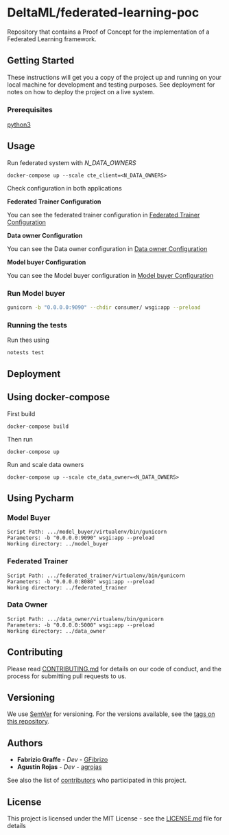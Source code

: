 # DeltaML/federated-learning-poc

Repository that contains a Proof of Concept for the implementation of a Federated Learning framework.


## Getting Started

These instructions will get you a copy of the project up and running on your local machine for development and testing purposes. See deployment for notes on how to deploy the project on a live system.

### Prerequisites


[python3](https://www.python.org/download/releases/3.0/)

## Usage

Run federated system with _N_DATA_OWNERS_
```
docker-compose up --scale cte_client=<N_DATA_OWNERS>
```
Check configuration in both applications

**Federated Trainer Configuration**

You can see the federated trainer configuration in [Federated Trainer Configuration](https://github.com/DeltaML/federated-learning-poc/blob/master/federated_trainer/README.md)

**Data owner Configuration**

You can see the Data owner configuration in [Data owner Configuration](https://github.com/DeltaML/federated-learning-poc/blob/master/data_owner/README.md)

**Model buyer Configuration**

You can see the Model buyer configuration in [Model buyer Configuration](https://github.com/DeltaML/federated-learning-poc/blob/master/model_buyer/README.md)

### Run Model buyer

``` bash
gunicorn -b "0.0.0.0:9090" --chdir consumer/ wsgi:app --preload
```

### Running the tests

Run thes using
```
notests test
```

## Deployment

## Using docker-compose

First build 
```
docker-compose build
```

Then run
```
docker-compose up
```

Run and scale data owners
```
docker-compose up --scale cte_data_owner=<N_DATA_OWNERS>
```

## Using Pycharm

### Model Buyer
	Script Path: .../model_buyer/virtualenv/bin/gunicorn
	Parameters: -b "0.0.0.0:9090" wsgi:app --preload
	Working directory: ../model_buyer


### Federated Trainer
	Script Path: .../federated_trainer/virtualenv/bin/gunicorn
	Parameters: -b "0.0.0.0:8080" wsgi:app --preload
	Working directory: ../federated_trainer


### Data Owner
	Script Path: .../data_owner/virtualenv/bin/gunicorn
	Parameters: -b "0.0.0.0:5000" wsgi:app --preload
	Working directory: ../data_owner


## Contributing

Please read [CONTRIBUTING.md](https://github.com/DeltaML/federated-learning-poc/graphs/contributors) for details on our code of conduct, and the process for submitting pull requests to us.

## Versioning

We use [SemVer](http://semver.org/) for versioning. For the versions available, see the [tags on this repository](https://github.com/DeltaML/federated-learning-poc/tags). 

## Authors

* **Fabrizio Graffe** - *Dev* - [GFibrizo](https://github.com/GFibrizo)
* **Agustin Rojas** - *Dev* - [agrojas](https://github.com/agrojas)

See also the list of [contributors](https://github.com/DeltaML/federated-learning-poc/graphs/contributors) who participated in this project.

## License

This project is licensed under the MIT License - see the [LICENSE.md](LICENSE.md) file for details

